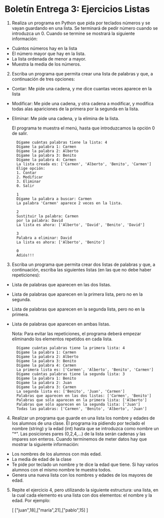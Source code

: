 # Boletín Entrega 3: Ejercicios Listas

1. Realiza un programa en Python que pida por teclados números y se vayan guardando en una lista. Se terminará de pedir número cuando se introduzca un 0. Cuando se termine se mostrará la siguiente información:

* Cuántos números hay en la lista
* El número mayor que hay en la lista.
* La lista ordenada de menor a mayor.
* Muestra la media de los números.

2. Escriba un programa que permita crear una lista de palabras y que, a continuación de tres opciones: 

* Contar: Me pide una cadena, y me dice cuantas veces aparece en la lista
* Modificar: Me pide una cadena, y otra cadena a modificar, y modifica todas alas apariciones de la primera por la segunda en la lista.
* Eliminar: Me pide una cadena, y la elimina de la lista.

	El programa te muestra el menú, hasta que introduzcamos la opción 0 de salir.

		Dígame cuántas palabras tiene la lista: 4
		Dígame la palabra 1: Carmen
		Dígame la palabra 2: Alberto
		Dígame la palabra 3: Benito
		Dígame la palabra 4: Carmen
		La lista creada es: ['Carmen', 'Alberto', 'Benito', 'Carmen']
		Elige opción:
		1. Contar
		2. Modificar
		3. Eliminar	
		0. Salir	

		1
		Dígame la palabra a buscar: Carmen
		La palabra 'Carmen' aparece 2 veces en la lista.		

		2
		Sustituir la palabra: Carmen
		por la palabra: David
		La lista es ahora: ['Alberto', 'David', 'Benito', 'David']		

		3
		Palabra a eliminar: David
		La lista es ahora: ['Alberto', 'Benito']	

		0
		Adiós!!!

3. Escriba un programa que permita crear dos listas de palabras y que, a continuación, escriba las siguientes listas (en las que no debe haber repeticiones):

* Lista de palabras que aparecen en las dos listas.
* Lista de palabras que aparecen en la primera lista, pero no en la segunda.
* Lista de palabras que aparecen en la segunda lista, pero no en la primera.
* Lista de palabras que aparecen en ambas listas.

	Nota: Para evitar las repeticiones, el programa deberá empezar eliminando los elementos repetidos en cada lista.

		Dígame cuántas palabras tiene la primera lista: 4
		Dígame la palabra 1: Carmen
		Dígame la palabra 2: Alberto
		Dígame la palabra 3: Benito
		Dígame la palabra 4: Carmen
		La primera lista es: ['Carmen', 'Alberto', 'Benito', 'Carmen']
		Dígame cuántas palabras tiene la segunda lista: 3
		Dígame la palabra 1: Benito
		Dígame la palabra 2: Juan
		Dígame la palabra 3: Carmen
		La segunda lista es: ['Benito', 'Juan', 'Carmen']
		Palabras que aparecen en las dos listas: ['Carmen', 'Benito']
		Palabras que sólo aparecen en la primera lista: ['Alberto']
		Palabras que sólo aparecen en la segunda lista: ['Juan']
		Todas las palabras: ['Carmen', 'Benito', 'Alberto', 'Juan']	



4. Realizar un programa que guarde en una lista los nombre y edades de los alumnos de una clase. El programa ira pidiendo por teclado el nombre (string) y la edad (int) hasta que se introduzca como nombre un "\*". Las posiciones pares (0,2,4,...) de la lista serán cadenas y las impares son enteros. Cuando terminemos de meter datos hay que mostrar la siguiente información:

* Los nombres de los alumnos con más edad.
* La media de edad de la clase
* Te pide por teclado un nombre y te dice la edad que tiene. Si hay varios alumnos con el mismo nombre te muestra todos.
* Genera una nueva lista con los nombres y edades de los mayores de edad.

5. Repite el ejercicio 4, pero utilizando la siguiente estructura: una lista, en la cual cada elemento es una lista con dos elementos: el nombre y la edad. Por ejemplo:

	[ ["juan",18],["maría",21],["pablo",15] ]
